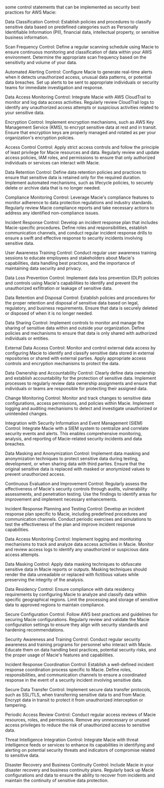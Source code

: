 some control statements that can be implemented as security best practices for AWS Macie:

Data Classification Control:
Establish policies and procedures to classify sensitive data based on predefined categories such as Personally Identifiable Information (PII), financial data, intellectual property, or sensitive business information.

Scan Frequency Control:
Define a regular scanning schedule using Macie to ensure continuous monitoring and classification of data within your AWS environment. Determine the appropriate scan frequency based on the sensitivity and volume of your data.

Automated Alerting Control:
Configure Macie to generate real-time alerts when it detects unauthorized access, unusual data patterns, or potential data breaches. Set up alerts to be sent to appropriate individuals or security teams for immediate investigation and response.

Data Access Monitoring Control:
Integrate Macie with AWS CloudTrail to monitor and log data access activities. Regularly review CloudTrail logs to identify any unauthorized access attempts or suspicious activities related to your sensitive data.

Encryption Control:
Implement encryption mechanisms, such as AWS Key Management Service (KMS), to encrypt sensitive data at rest and in transit. Ensure that encryption keys are properly managed and rotated as per your organization's encryption policies.

Access Control Control:
Apply strict access controls and follow the principle of least privilege for Macie resources and data. Regularly review and update access policies, IAM roles, and permissions to ensure that only authorized individuals or services can interact with Macie.

Data Retention Control:
Define data retention policies and practices to ensure that sensitive data is retained only for the required duration. Implement automated mechanisms, such as lifecycle policies, to securely delete or archive data that is no longer needed.

Compliance Monitoring Control:
Leverage Macie's compliance features to monitor adherence to data protection regulations and industry standards. Regularly review Macie compliance reports and take necessary actions to address any identified non-compliance issues.

Incident Response Control:
Develop an incident response plan that includes Macie-specific procedures. Define roles and responsibilities, establish communication channels, and conduct regular incident response drills to ensure a swift and effective response to security incidents involving sensitive data.

User Awareness Training Control:
Conduct regular user awareness training sessions to educate employees and stakeholders about Macie's capabilities, data handling best practices, and the importance of maintaining data security and privacy.

Data Loss Prevention Control:
Implement data loss prevention (DLP) policies and controls using Macie's capabilities to identify and prevent the unauthorized exfiltration or leakage of sensitive data.

Data Retention and Disposal Control:
Establish policies and procedures for the proper retention and disposal of sensitive data based on legal, regulatory, and business requirements. Ensure that data is securely deleted or disposed of when it is no longer needed.

Data Sharing Control:
Implement controls to monitor and manage the sharing of sensitive data within and outside your organization. Define policies and mechanisms to ensure that data is only shared with authorized individuals or entities.

External Data Access Control:
Monitor and control external data access by configuring Macie to identify and classify sensitive data stored in external repositories or shared with external parties. Apply appropriate access controls and encryption mechanisms to protect the data.

Data Ownership and Accountability Control:
Clearly define data ownership and establish accountability for the protection of sensitive data. Implement processes to regularly review data ownership assignments and ensure that individuals or teams are responsible for protecting their assigned data.

Change Monitoring Control:
Monitor and track changes to sensitive data configurations, access permissions, and policies within Macie. Implement logging and auditing mechanisms to detect and investigate unauthorized or unintended changes.

Integration with Security Information and Event Management (SIEM) Control:
Integrate Macie with a SIEM system to centralize and correlate security events and alerts. This enables comprehensive monitoring, analysis, and reporting of Macie-related security incidents and data breaches.

Data Masking and Anonymization Control:
Implement data masking and anonymization techniques to protect sensitive data during testing, development, or when sharing data with third parties. Ensure that the original sensitive data is replaced with masked or anonymized values to prevent unauthorized access.

Continuous Evaluation and Improvement Control:
Regularly assess the effectiveness of Macie's security controls through audits, vulnerability assessments, and penetration testing. Use the findings to identify areas for improvement and implement necessary enhancements.

Incident Response Planning and Testing Control:
Develop an incident response plan specific to Macie, including predefined procedures and communication channels. Conduct periodic exercises and simulations to test the effectiveness of the plan and improve incident response capabilities.

Data Access Monitoring Control:
Implement logging and monitoring mechanisms to track and analyze data access activities in Macie. Monitor and review access logs to identify any unauthorized or suspicious data access attempts.

Data Masking Control:
Apply data masking techniques to obfuscate sensitive data in Macie reports or outputs. Masking techniques should render the data unreadable or replaced with fictitious values while preserving the integrity of the analysis.

Data Residency Control:
Ensure compliance with data residency requirements by configuring Macie to analyze and classify data within specific geographical regions. Limit the processing and storage of sensitive data to approved regions to maintain compliance.

Secure Configuration Control:
Follow AWS best practices and guidelines for securing Macie configurations. Regularly review and validate the Macie configuration settings to ensure they align with security standards and hardening recommendations.

Security Awareness and Training Control:
Conduct regular security awareness and training programs for personnel who interact with Macie. Educate them on data handling best practices, potential security risks, and the proper usage of Macie's features and capabilities.

Incident Response Coordination Control:
Establish a well-defined incident response coordination process specific to Macie. Define roles, responsibilities, and communication channels to ensure a coordinated response in the event of a security incident involving sensitive data.

Secure Data Transfer Control:
Implement secure data transfer protocols, such as SSL/TLS, when transferring sensitive data to and from Macie. Encrypt data in transit to protect it from unauthorized interception or tampering.

Periodic Access Review Control:
Conduct regular access reviews of Macie resources, roles, and permissions. Remove any unnecessary or unused access privileges to reduce the risk of unauthorized access to sensitive data.

Threat Intelligence Integration Control:
Integrate Macie with threat intelligence feeds or services to enhance its capabilities in identifying and alerting on potential security threats and indicators of compromise related to sensitive data.

Disaster Recovery and Business Continuity Control:
Include Macie in your disaster recovery and business continuity plans. Regularly back up Macie configurations and data to ensure the ability to recover from incidents and maintain the continuity of sensitive data protection.
